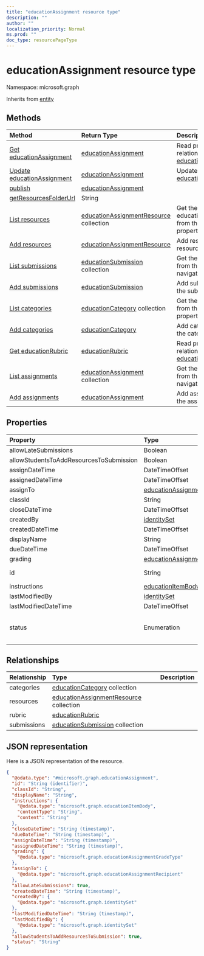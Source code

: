 ```yaml
---
title: "educationAssignment resource type"
description: ""
author: ""
localization_priority: Normal
ms.prod: ""
doc_type: resourcePageType
---
```


# educationAssignment resource type


Namespace: microsoft.graph




Inherits from [entity](../resources/entity.md)

## Methods
|Method|Return Type|Description|
|:---|:---|:---|
|[Get educationAssignment](../api/educationassignment-get.md)|[educationAssignment](../resources/educationassignment.md)|Read properties and relationships of the [educationAssignment](../resources/educationassignment.md) object.|
|[Update educationAssignment](../api/educationassignment-update.md)|[educationAssignment](../resources/educationassignment.md)|Update the properties of a [educationAssignment](../resources/educationassignment.md) object.|
|[publish](../api/educationassignment-publish.md)|[educationAssignment](../resources/educationassignment.md)||
|[getResourcesFolderUrl](../api/educationassignment-getresourcesfolderurl.md)|String||
|[List resources](../api/educationassignment-list-resources.md)|[educationAssignmentResource](../resources/educationassignmentresource.md) collection|Get the educationAssignmentResources from the resources navigation property.|
|[Add resources](../api/educationassignment-post-resources.md)|[educationAssignmentResource](../resources/educationassignmentresource.md)|Add resources by posting to the resources collection.|
|[List submissions](../api/educationassignment-list-submissions.md)|[educationSubmission](../resources/educationsubmission.md) collection|Get the educationSubmissions from the submissions navigation property.|
|[Add submissions](../api/educationassignment-post-submissions.md)|[educationSubmission](../resources/educationsubmission.md)|Add submissions by posting to the submissions collection.|
|[List categories](../api/educationassignment-list-categories.md)|[educationCategory](../resources/educationcategory.md) collection|Get the educationCategories from the categories navigation property.|
|[Add categories](../api/educationassignment-post-categories.md)|[educationCategory](../resources/educationcategory.md)|Add categories by posting to the categories collection.|
|[Get educationRubric](../api/educationrubric-get.md)|[educationRubric](../resources/educationrubric.md)|Read properties and relationships of the [educationRubric](../resources/educationrubric.md) object.|
|[List assignments](../api/educationclass-list-assignments.md)|[educationAssignment](../resources/educationassignment.md) collection|Get the educationAssignments from the assignments navigation property.|
|[Add assignments](../api/educationclass-post-assignments.md)|[educationAssignment](../resources/educationassignment.md)|Add assignments by posting to the assignments collection.|

## Properties
|Property|Type|Description|
|:---|:---|:---|
|allowLateSubmissions|Boolean||
|allowStudentsToAddResourcesToSubmission|Boolean||
|assignDateTime|DateTimeOffset||
|assignedDateTime|DateTimeOffset||
|assignTo|[educationAssignmentRecipient](../resources/educationassignmentrecipient.md)||
|classId|String||
|closeDateTime|DateTimeOffset||
|createdBy|[identitySet](../resources/identityset.md)||
|createdDateTime|DateTimeOffset||
|displayName|String||
|dueDateTime|DateTimeOffset||
|grading|[educationAssignmentGradeType](../resources/educationassignmentgradetype.md)||
|id|String| Inherited from [entity](../resources/entity.md)|
|instructions|[educationItemBody](../resources/educationitembody.md)||
|lastModifiedBy|[identitySet](../resources/identityset.md)||
|lastModifiedDateTime|DateTimeOffset||
|status|Enumeration| Possible values are: `draft`, `published`, `assigned`, `unknownFutureValue`.|

## Relationships
|Relationship|Type|Description|
|:---|:---|:---|
|categories|[educationCategory](../resources/educationcategory.md) collection||
|resources|[educationAssignmentResource](../resources/educationassignmentresource.md) collection||
|rubric|[educationRubric](../resources/educationrubric.md)||
|submissions|[educationSubmission](../resources/educationsubmission.md) collection||

## JSON representation
Here is a JSON representation of the resource.
<!-- {
  "blockType": "resource",
  "keyProperty": "id",
  "@odata.type": "microsoft.graph.educationAssignment",
  "baseType": "microsoft.graph.entity",
  "openType": false
}
-->
``` json
{
  "@odata.type": "#microsoft.graph.educationAssignment",
  "id": "String (identifier)",
  "classId": "String",
  "displayName": "String",
  "instructions": {
    "@odata.type": "microsoft.graph.educationItemBody",
    "contentType": "String",
    "content": "String"
  },
  "closeDateTime": "String (timestamp)",
  "dueDateTime": "String (timestamp)",
  "assignDateTime": "String (timestamp)",
  "assignedDateTime": "String (timestamp)",
  "grading": {
    "@odata.type": "microsoft.graph.educationAssignmentGradeType"
  },
  "assignTo": {
    "@odata.type": "microsoft.graph.educationAssignmentRecipient"
  },
  "allowLateSubmissions": true,
  "createdDateTime": "String (timestamp)",
  "createdBy": {
    "@odata.type": "microsoft.graph.identitySet"
  },
  "lastModifiedDateTime": "String (timestamp)",
  "lastModifiedBy": {
    "@odata.type": "microsoft.graph.identitySet"
  },
  "allowStudentsToAddResourcesToSubmission": true,
  "status": "String"
}
```

